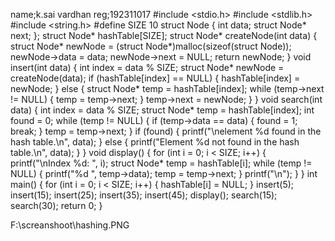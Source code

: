 name;k.sai vardhan
reg;192311017
#include <stdio.h>
#include <stdlib.h>
#include <string.h>
#define SIZE 10
struct Node {
    int data;
    struct Node* next;
};
struct Node* hashTable[SIZE];
struct Node* createNode(int data) {
    struct Node* newNode = (struct Node*)malloc(sizeof(struct Node));
    newNode->data = data;
    newNode->next = NULL;
    return newNode;
}
void insert(int data) {
    int index = data % SIZE;
    struct Node* newNode = createNode(data);
    if (hashTable[index] == NULL) {
        hashTable[index] = newNode;
    } else {
        struct Node* temp = hashTable[index];
        while (temp->next != NULL) {
            temp = temp->next;
        }
        temp->next = newNode;
    }
}
void search(int data) {
    int index = data % SIZE;
    struct Node* temp = hashTable[index];
    int found = 0;
    while (temp != NULL) {
        if (temp->data == data) {
            found = 1;
            break;
        }
        temp = temp->next;
    }
    if (found) {
        printf("\nelement %d found in the hash table.\n", data);
    } else {
        printf("Element %d not found in the hash table.\n", data);
    }
}
void display() {
    for (int i = 0; i < SIZE; i++) {
        printf("\nIndex %d: ", i);
        struct Node* temp = hashTable[i];
        while (temp != NULL) {
            printf("%d ", temp->data);
            temp = temp->next;
        }
        printf("\n");
    }
}
int main() {
    for (int i = 0; i < SIZE; i++) {
        hashTable[i] = NULL;
    }
    insert(5);
    insert(15);
    insert(25);
    insert(35);
    insert(45);
    display();
    search(15);
    search(30);
    return 0;
}

F:\screanshoot\hashing.PNG
